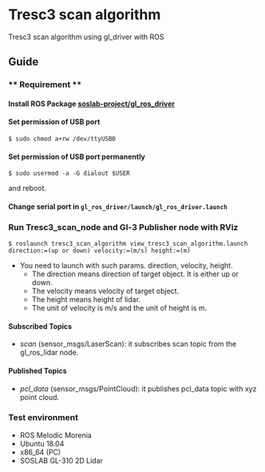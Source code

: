 # Tresc3 scan algorithm
Tresc3 scan algorithm using gl_driver with ROS

## Guide
### ** Requirement **
#### Install ROS Package [soslab-project/gl_ros_driver](https://github.com/soslab-project/gl_ros_driver)

#### Set permission of USB port
```
$ sudo chmod a+rw /dev/ttyUSB0
```
#### Set permission of USB port permanently
```
$ sudo usermod -a -G dialout $USER
```
and reboot.

#### Change serial port in `gl_ros_driver/launch/gl_ros_driver.launch`

### Run Tresc3_scan_node and Gl-3 Publisher node with RViz
```
$ roslaunch tresc3_scan_algorithm view_tresc3_scan_algorithm.launch direction:=(up or down) velocity:=(m/s) height:=(m)
```
- You need to launch with such params. direction, velocity, height.
  - The direction means direction of target object. It is either up or down.
  - The velocity means velocity of target object.
  - The height means height of lidar.
  - The unit of velocity is m/s and the unit of height is m.

#### Subscribed Topics
- _scan_ (sensor_msgs/LaserScan): it subscribes scan topic from the gl_ros_lidar node.

#### Published Topics
- _pcl_data_ (sensor_msgs/PointCloud): it publishes pcl_data topic with xyz point cloud.

### Test environment
- ROS Melodic Morenia
- Ubuntu 18.04
- x86_64 (PC)
- SOSLAB GL-310 2D Lidar
